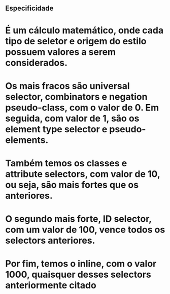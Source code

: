 
## Especificidade

# É um cálculo matemático, onde cada tipo de seletor e origem do estilo possuem valores a serem considerados.
# Os mais fracos são universal selector, combinators e negation pseudo-class, com o valor de 0. Em seguida, com valor de 1, são os element type selector e pseudo-elements.
# Também temos os classes e attribute selectors, com valor de 10, ou seja, são mais fortes que os anteriores.
# O segundo mais forte, ID selector, com um valor de 100, vence todos os selectors anteriores.
# Por fim, temos o inline, com o valor 1000, quaisquer desses selectors anteriormente citado